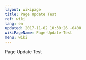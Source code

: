 ```yaml
---
layout: wikipage
title: Page Update Test
ref: wiki
lang: en
updated: 2017-11-02 10:30:26 -0400
wikiPageName: Page-Update-Test
menu: wiki
---
```


Page Update Test
